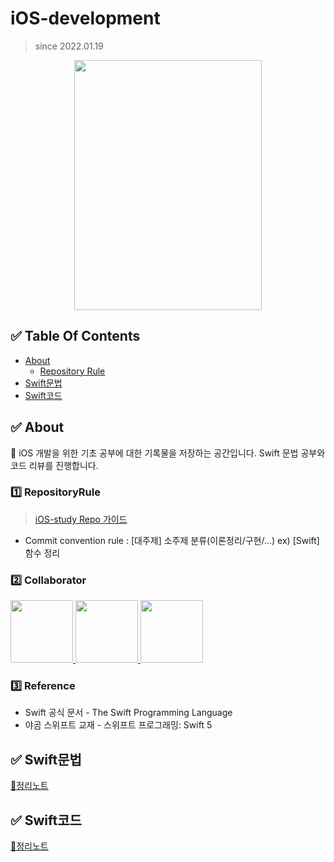 # iOS-development
> since 2022.01.19


<p align="center"><img src="https://user-images.githubusercontent.com/58581608/151120190-b38e41b6-2112-4b56-be3e-ab73dcfdf237.png" height="400px" width="300px"></p>

## ✅ Table Of Contents
+ [About](#About)
  - [Repository Rule](#RepositoryRule)
+ [Swift문법](#Swift문법)
+ [Swift코드](#Swift코드)


## ✅ About
🌟 iOS 개발을 위한 기초 공부에 대한 기록물을 저장하는 공간입니다. Swift 문법 공부와 코드 리뷰를 진행합니다. 
### 1️⃣ RepositoryRule
> [iOS-study Repo 가이드](https://velog.io/@devjay/github-iOS-study-Repo-%EA%B0%80%EC%9D%B4%EB%93%9C)
+ Commit convention rule : [대주제] 소주제 분류(이론정리/구현/...) ex) [Swift] 함수 정리


### 2️⃣ Collaborator
<p>
<a href="https://github.com/parkjeeyoung">
  <img src="https://github.com/parkjeeyoung.png" width="100">
</a>
<a href="https://github.com/juri123123">
  <img src="https://github.com/juri123123.png" width="100">
</a>
<a href="https://github.com/devzoe">
  <img src="https://github.com/devzoe.png" width="100">
</a>
</p>

### 3️⃣ Reference
+ Swift 공식 문서 - The Swift Programming Language
+ 야곰 스위프트 교재 - 스위프트 프로그래밍: Swift 5

## ✅ Swift문법
[📄정리노트](https://github.com/devzoe/iOS-study/tree/main/contents/swift/The_Swift_Programming_Language)

## ✅ Swift코드
[📄정리노트](https://github.com/devzoe/iOS-study/tree/main/contents/swift/Programmers)
